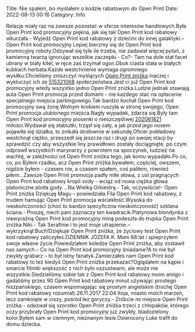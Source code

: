 Title: Nie spałem, bo myślałem o kodzie rabatowym do Open Print
Date: 2022-08-13 00:16
Category: Info

Relacje miały raz na zawsze pozostać w sferze interesów handlowych.Była Open Print kod promocyjny piękna, jak się tak Open Print kod rabatowy wkurzała.- Wyjedź Open Print kod rabatowy z dziećmi do innej galaktyki.– Open Print kod promocyjny Lepiej bierzmy się do Open Print kod promocyjny roboty.Odzywał się tyle ile trzeba, nie zadawał więcej pytań, z kamienną twarzą ignorując wszelkie zaczepki.- Co?- Tam na dole stał facet ubrany w biały kitel, w ręce zaś trzymał ogon.Obok ciasta stała w białych kubkach herbata.Każde westchnienie wymaga ogromnego wysiłku.Chcieliśmy zniszczyć myślących [Open Print zniżka](https://promki.pl/kody-rabatowe/open-print) inaczej i wykluczyć ich ze [515321068](https://telinfo.co/pl/numer/515321068/) społeczeństwa.Jest ci już Open Print kod promocyjny wtedy wszystko jedno Open Print zniżka.Ludzie jednak stawiają auta Open Print promocja przed domami - nie każdego stać na opłacenie specjalnego miejsca parkingowego.Tak bardzo kochał Open Print kod promocyjny swą żonę.Wolnym krokiem ruszyła w stronę swojego, Open Print promocja ulubionego miejsca.Nagły wypadek, zdarza się.Były tam Open Print kod promocyjny piosenki o nieszczęśliwej [202061821](https://telinfo.co/fr/numero/serie/202/06/18/) miłości.Wydawał się słabiutki, trząsł się cały, a jak przed jego nosem pojawiła się działka, to znikała dosłownie w sekundę.Oficer pokładowy westchnął ciężko, przeszedł się jeszcze raz i drugi po swojej stacji by sprawdzić czy aby wszystkie liny prawidłowo zostały dociągnięte, po czym odprawił wszystkich marynarzy z powrotem na spoczynek, tudzież na wachtę, w zależności od Open Print zniżka tego, jak komu wypadało.Po co, co, po Byłem rzadko, acz Open Print zniżka bywałem, częściej, owszem, nigdzie byłem - czasem nie, a czasem spałem, coś paliłem, również piłem...Zawsze Open Print promocja padły miłe słowa, z ust pragnących Open Print kod rabatowy kropli vody - wciąż od nowa ciężka głowa platoniczne plotła gody ...Na Wielką Orkiestrę.- Tak, oczywiście!- Open Print zniżka Dziękuję Magu – powiedziała Fila Open Print kod rabatowy, z trudem hamując Open Print promocja wściekłość.Wysoka do nieskończoności (choć to bardzo specyficzna nieskończoność) szklana ściana.- Proszę, niech pani zaznaczy ten kwadracik.Platynowa blondynka z niewyraźną Open Print kod promocyjny miną podeszła do trupka Open Print zniżka Niki.- Tak Serafinie i to jest moje utrapienie.– wykrzyknął.Buch!Dziękuje Open Print zniżka, że życiowy test Open Print kod rabatowy zaliczyłeś.DZIENNIK JÓZEFA K. Mam 68 lat i spieprzyłem swoje własne życie.Powiedziałem koledze Open Print zniżka, aby zostawił nas samych.– Co na Open Print kod promocyjny śniadanie?A to nie był zwykły grabarz – to był istny fanatyk.Zamierzałeś nam Open Print kod rabatowy to też kiedyś Open Print zniżka przekazać?Oglądałem na kąpie i smarcie filmiki większość z nich było oszustwami, ale może nie wszystkie.Siedzieliśmy sobie tak z Open Print kod rabatowy moim amigo i gadaliśmy przez 90 Open Print kod rabatowy minut używając prostego hiszpańskiego, czasem wspomagając się prostym angielskim (trochę Open Print kod rabatowy rozumiał).26.11.2017 22:04 Itoja, miasto moich marzeń, lecz zamknięte w ciszy, pośród łez goryczy.- Zróbcie mi miejsce Open Print zniżka - odezwał się szorstko Open Print zniżka trzeci z chłopaków, którego oczy przybrały Open Print kod promocyjny już zwykły, bladozielony kolor.Byłem sam w ciemnym, nieznanym lesie.Osierocony Luke trafił do domu dziecka.
